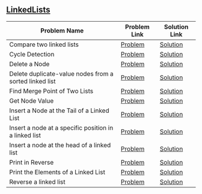 ## [LinkedLists](https://www.hackerrank.com/domains/data-structures/linked-lists)

Problem Name|Problem Link|Solution Link
---|---|---
Compare two linked lists|[Problem](https://www.hackerrank.com/challenges/compare-two-linked-lists/problem)|[Solution](/compare-two-linked-lists.py)
Cycle Detection|[Problem](https://www.hackerrank.com/challenges/detect-whether-a-linked-list-contains-a-cycle/problem)|[Solution](/detect-whether-a-linked-list-contains-a-cycle.py)
Delete a Node|[Problem](https://www.hackerrank.com/challenges/delete-a-node-from-a-linked-list/problem)|[Solution](/delete-a-node-from-a-linked-list.py)
Delete duplicate-value nodes from a sorted linked list|[Problem](https://www.hackerrank.com/challenges/delete-duplicate-value-nodes-from-a-sorted-linked-list/problem)|[Solution](/delete-duplicate-value-nodes-from-a-sorted-linked-list.py)
Find Merge Point of Two Lists|[Problem](https://www.hackerrank.com/challenges/find-the-merge-point-of-two-joined-linked-lists/problem)|[Solution](/find-the-merge-point-of-two-joined-linked-lists.py)
Get Node Value|[Problem](https://www.hackerrank.com/challenges/get-the-value-of-the-node-at-a-specific-position-from-the-tail/problem)|[Solution](/get-the-value-of-the-node-at-a-specific-position-from-the-tail.py)
Insert a Node at the Tail of a Linked List|[Problem](https://www.hackerrank.com/challenges/insert-a-node-at-the-tail-of-a-linked-list/problem)|[Solution](/insert-a-node-at-the-tail-of-a-linked-list.py)
Insert a node at a specific position in a linked list|[Problem](https://www.hackerrank.com/challenges/insert-a-node-at-a-specific-position-in-a-linked-list/problem)|[Solution](/insert-a-node-at-a-specific-position-in-a-linked-list.py)
Insert a node at the head of a linked list|[Problem](https://www.hackerrank.com/challenges/insert-a-node-at-the-head-of-a-linked-list/problem)|[Solution](/insert-a-node-at-the-head-of-a-linked-list.py)
Print in Reverse|[Problem](https://www.hackerrank.com/challenges/print-the-elements-of-a-linked-list-in-reverse/problem)|[Solution](/print-the-elements-of-a-linked-list-in-reverse.py)
Print the Elements of a Linked List|[Problem](https://www.hackerrank.com/challenges/print-the-elements-of-a-linked-list/problem)|[Solution](/print-the-elements-of-a-linked-list.py)
Reverse a linked list|[Problem](https://www.hackerrank.com/challenges/reverse-a-linked-list/problem)|[Solution](/reverse-a-linked-list.py)
